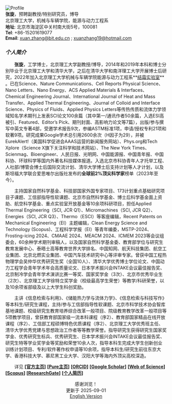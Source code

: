 ![Profile](https://note.youdao.com/yws/api/personal/file/WEB43b0f46a5beb8be7304945d2247e35f4?method=download&shareKey=6a6ca9ceb3e81395e1e0ed71dc81ea62)  
**张旋**，预聘副教授/特别研究员，博导  
北京理工大学，机械与车辆学院，能源与动力工程系   
**地址**: 北京市海淀区中关村南大街5号，100081   
**Tel**: +86-15201619077  
**Email**: [<u>xuan.zhang@bit.edu.cn</u>](mailto:xuan.zhang@bit.edu.cn) ; [<u>xuanzhang19@hotmail.com</u>](mailto:xuanzhang19@hotmail.com)  

### ***个人简介***  
&emsp;&emsp;**张旋**，工学博士，北京理工大学副教授/博导，2014年和2019年本科和博士分别毕业于北京理工大学和清华大学，之后在清华大学和南洋理工大学开展博士后研究，2022年加入北京理工大学机械与车辆学院能源与动力工程系**[<u>结霜实验室</u>](https://www.x-mol.com/groups/FrostLab)** 。已在Science、Nature Communications、Cell Reports Physical Science、Nano Letters、Nano Energy、ACS Applied Materials & Interfaces、Chemical Engineering Journal、International Journal of Heat and Mass Transfer、Applied Thermal Engineering、Journal of Colloid and Interface Science、Physics of Fluids、Applied Physics Letters等传热传质和流体力学领域知名学术期刊上发表SCI论文100余篇（其中第一/通讯作者50余篇，入选ESI高被引、Featured、Editor’s Pick、期刊封面、高影响力论文等7篇），出版/参与撰写中英文专著4部，受邀学术报告9次，参编ASTM标准1项，申请/授权专利21项和软著9项。研究成果Google学术总引用2600余次（H因子为29），并被EurekAlert!（美国科学促进会AAAS运营的新闻服务网站）、Phys.org和Tech Xplore（Science X旗下关注科学和技术网站）、The New York Times、Scienmag、Bioengineer、人民日报、光明网、中国能源报、中国青年报、中国科协、环球科学等国内外著名科技媒体报道。入选北京市科协青年人才托举工程、人社部/博管会博士后国际交流计划、清华大学博士后支持计划等人才计划，以及斯坦福大学联合爱思唯尔出版社发布的**全球前2%顶尖科学家**榜单（2023年至今）。  

&emsp;&emsp;主持国家自然科学基金、科技部国家外国专家项目、173计划重点基础研究项目子课题、工信部指导性软课题、北京市自然科学基金、博士后科学基金面上资助、航空科学基金、重点实验室开放基金等10余项科研项目，担任Applied Thermal Engineering（SCI, JCR Q1）、Micromachines（SCI, JCR Q2）、Energies（SCI, JCR Q3）、Thermo（ESCI）等客座编辑，Recent Patents on Mechanical Engineering（EI）主题编辑，Clean Energy Science and Technology (Scopus)、工程科学学报（EI）等青年编委，MSTP-2024、Frosting-icing 2024、CMAAE 2024、MEACM 2024、ICMEM 2023等会议组委会，60余种学术期刊审稿人，以及国家自然科学基金委、教育部学位与研究生教育发展中心、泰晤士高等教育世界大学排名、中国知网、航天科技集团、航空工业集团、北京北燃实业集团、中国汽车技术研究中心等评审专家。曾获中国工程热物理学会吴仲华优秀研究生奖（全国10人）、清华大学优秀博士学位论文、中国动力工程学会青年学术年会高质量论文、日本学术振兴会INTAKE会议最佳报告奖、北京制冷学会青年学术演讲比赛一等奖、国家奖学金（3次）、北京市优秀毕业生（2次）、北京理工大学徐特立奖学金（校级最高学生荣誉）等教学/科研荣誉，以及10余项省部级及以上大学生科创奖励。  

&emsp;&emsp;主讲《信息检索与利用》、《储能热力学与流体力学》、《信息检索与科技写作》等本科生/研究生课程，主持/参与工信部指导性软课题、北京市科学技术协会智库基地课题、校级研究生教育培养综合改革一般项目、院级教育教学改革一般项目等5项教学项目，曾获教育部国家级一流本科课程（序2）、教育部国家精品在线开放课程（序2）、工信部工程硕博特色优质课程（序2）、北京理工大学优秀班主任、清华大学优秀党建与思想政治工作者等等教学荣誉。指导研究生获得研究生国家奖学金、优秀研究生标兵、优秀研究生、日本学术振兴会INTAKE会议最佳报告奖、研究生特等学业奖学金等奖励和荣誉10余人次，指导本科生完成大学生创新创业训练计划项目、专利/软件著作权申请等10余项，指导本科生/研究生前往东京大学、香港科技大学、慕尼黑工业大学、汉阳大学等海内外顶尖高校深造。

&emsp;&emsp;详见 **[[<u>官方主页</u>](https://me.bit.edu.cn/szdw/jsml/rnydlgcx/zlydwgcyjs/fgjzc10/8a4feae1bc944c2eb6d859ead210573c.htm)]**  **[[<u>Pure主页</u>](https://pure.bit.edu.cn/zh/persons/xuan-zhang)]**  **[[<u>ORCID</u>](https://orcid.org/0000-0002-4999-7361)]**  **[[<u>Google Scholar</u>](https://scholar.google.com/citations?user=ebuOVAIAAAAJ)]** **[[<u>Web of Science</u>](https://publons.com/researcher/AAB-1249-2020)]** **[[<u>Scopus</u>](https://www.scopus.com/authid/detail.uri?authorId=57142969300)]** **[[<u>ResearchGate</u>](https://www.researchgate.net/profile/Xuan-Zhang-25)]** **[[<u>个人简历</u>](https://www.jianguoyun.com/p/DXKBGGsQpsj_Bxj5o9gD)]**  

<p align="center"> 感谢浏览！ <br /> 
更新于 2025-09-01 <br /> 
<a href="https://en.xuanzhang.online"> English Version </a> </p>  
